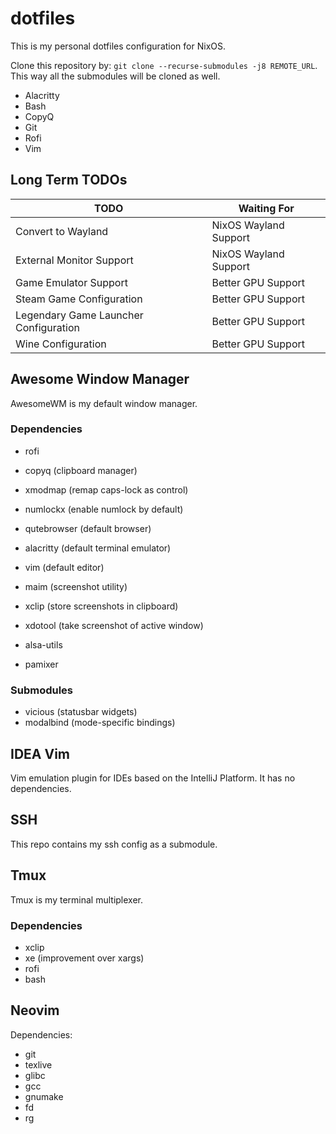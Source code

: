 # dotfiles

This is my personal dotfiles configuration for NixOS.

Clone this repository by: `git clone --recurse-submodules -j8 REMOTE_URL`.
This way all the submodules will be cloned as well.

+ Alacritty
+ Bash
+ CopyQ
+ Git
+ Rofi
+ Vim

## Long Term TODOs

| TODO                                  | Waiting For           |
|---------------------------------------|-----------------------|
| Convert to Wayland                    | NixOS Wayland Support |
| External Monitor Support              | NixOS Wayland Support |
| Game Emulator Support                 | Better GPU Support    |
| Steam Game Configuration              | Better GPU Support    |
| Legendary Game Launcher Configuration | Better GPU Support    |
| Wine Configuration                    | Better GPU Support    |

## Awesome Window Manager

AwesomeWM is my default window manager.

### Dependencies

+ rofi
+ copyq (clipboard manager)
+ xmodmap (remap caps-lock as control)
+ numlockx (enable numlock by default)
+ qutebrowser (default browser)
+ alacritty (default terminal emulator)
+ vim (default editor)
+ maim (screenshot utility)
+ xclip (store screenshots in clipboard)
+ xdotool (take screenshot of active window)

+ alsa-utils
+ pamixer

### Submodules

+ vicious (statusbar widgets)
+ modalbind (mode-specific bindings)

## IDEA Vim

Vim emulation plugin for IDEs based on the IntelliJ Platform.
It has no dependencies.

## SSH

This repo contains my ssh config as a submodule.

## Tmux

Tmux is my terminal multiplexer.

### Dependencies

+ xclip
+ xe (improvement over xargs)
+ rofi
+ bash

## Neovim

Dependencies:

+ git
+ texlive
+ glibc
+ gcc
+ gnumake
+ fd
+ rg
